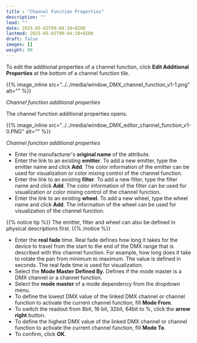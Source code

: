 ```yaml
---
title : "Channel Function Properties"
description: ""
lead: ""
date: 2025-05-02T09:04:34+0200
lastmod: 2025-05-02T09:04:28+0200
draft: false
images: []
weight: 90
---
```


To edit the additional properties of a channel function, click **Edit Additional Properties** at the bottom of a channel function tile.

 {{% image_inline src="../../media/window_DMX_channel_function_v1-1.png" alt="" %}} 

_Channel function additional properties_

The channel function additional properties opens.

 {{% image_inline src="../../media/window_DMX_editor_channel_function_v1-0.PNG" alt="" %}} 

_Channel function additional properties_

*   Enter the manufacturer's **original name** of the attribute.
*   Enter the link to an existing **emitter**. To add a new emitter, type the emitter name and click **Add**.
    The color information of the emitter can be used for visualization or color mixing control of the channel function.
*   Enter the link to an existing **filter**. To add a new filter, type the filter name and click **Add**.
    The color information of the filter can be used for visualization or color mixing control of the channel function.
*   Enter the link to an existing **wheel**. To add a new wheel, type the wheel name and click **Add**.
    The information of the wheel can be used for visualization of the channel function.


{{% notice tip %}}
The emitter, filter and wheel can also be defined in physical descriptions first.
{{% /notice %}}

*   Enter the **real fade** time.
    Real fade defines how long it takes for the device to travel from the start to the end of the DMX range that is described with this channel function. For example, how long does it take to rotate the pan from minimum to maximum. The value is defined in seconds. The real fade time is used for visualization.
*   Select the **Mode Master Defined By.**
    Defines if the mode master is a DMX channel or a channel function.
*   Select the **mode master** of a mode dependency from the dropdown menu.
*   To define the lowest DMX value of the linked DMX channel or channel function to activate the current channel function, fill **Mode From**.
*   To switch the readout from 8bit, 16 bit, 32bit, 64bit to %, click the **arrow right** button.
*   To define the highest DMX value of the linked DMX channel or channel function to activate the current channel function, fill **Mode To**.
*   To confirm, click **OK**.
